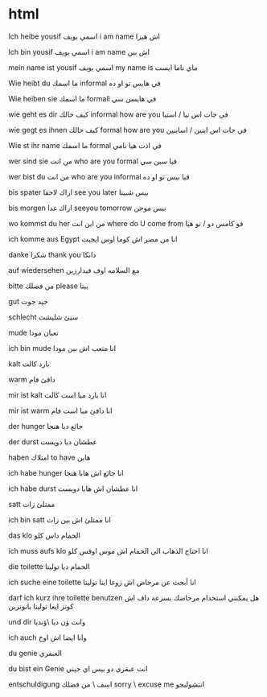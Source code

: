 # html

 Ich heibe yousif      اسمي يويف  i am name  اش هيزا

Ich bin yousif      اسمي يويف  i am name اش بين   

mein name ist yousif      اسمي يويف  my name is  ماي ناما ايست 

Wie heibt du         ما اسمك  informal   في هايس تو او ده

Wie heiben sie         ما اسمك  formall  في هايسن سي

wie geht es dir     كيف حالك informal how are you  في جات اس تيا / استيا

wie gegt es ihnen   كيف حالك formal how are you  في جات اس اينين / اساينين 

Wie st ihr name         ما اسمك  formal   في اذت هيا نامي

wer sind sie        من انت      who are you	formal فيا سين سي

wer bist du        من انت      who are you	informal قيا بيس تو او ده

bis spater    اراك لاحقا  see you later   بيس شبيتا

bis morgen    اراك غدا 	seeyou tomorrow  بيس موجن

wo kommst du her    من اين انت 	where do U come from	فو كامس دو / تو هيا

ich komme aus Egypt  انا من مصر	اش كوما اوس  ايجبت

danke   شكرا 	thank you  دانكا

auf wiedersehen  مع السلامه	اوف فيدارزين

bitte  من فضلك   please  بيتا

gut  جيد 	جوت

schlecht   سيئ	شليشت

mude  تعبان	مودا

ich bin mude  انا متعب	اش بين مودا

kalt  بارد	كالت

warm   دافئ	فام

mir ist kalt  انا بارد	ميا است كالت

mir ist warm  انا دافئ	ميا است فام

der hunger	جائع	ديا هنجا

der durst	عطشان	ديا دويست

haben	امتلاك	to have		هابن

ich habe hunger		انا جائع	اش هابا هنجا

ich habe durst		انا عطشان	اش هابا دويست

satt	ممتلئ	زات

ich bin satt	انا ممتلئ	اش بين زات

das klo  الحمام	داس كلو 

ich muss aufs klo  انا احتاج الذهاب الي الحمام	اش موس اوفس كلو

die toilette   الحمام	ديا توليتا

ich suche eine toilette	 انا أبحث عن مرحاض	اش زوغا اينا توليتا

darf ich kurz ihre toilette benutzen هل يمكنني استخدام مرحاضك بسرعة	داف اش كوتز ايغا توليتا بانوتزين

und dir  وانت 	ؤن ديا \ؤنديا

ich auch   وانا ايضا	اش اوخ

du genie   العبقري

du bist ein Genie 	انت عبقري	دو بيس اي جيني 

entschuldigung   اسف \ من فضلك 	sorry  \ excuse me  انتشوليجو

 

 

